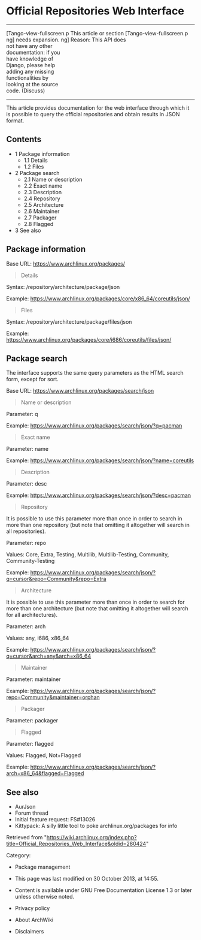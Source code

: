 Official Repositories Web Interface
===================================

  ------------------------ ------------------------ ------------------------
  [Tango-view-fullscreen.p This article or section  [Tango-view-fullscreen.p
  ng]                      needs expansion.         ng]
                           Reason: This API does    
                           not have any other       
                           documentation: if you    
                           have knowledge of        
                           Django, please help      
                           adding any missing       
                           functionalities by       
                           looking at the source    
                           code. (Discuss)          
  ------------------------ ------------------------ ------------------------

This article provides documentation for the web interface through which
it is possible to query the official repositories and obtain results in
JSON format.

Contents
--------

-   1 Package information
    -   1.1 Details
    -   1.2 Files
-   2 Package search
    -   2.1 Name or description
    -   2.2 Exact name
    -   2.3 Description
    -   2.4 Repository
    -   2.5 Architecture
    -   2.6 Maintainer
    -   2.7 Packager
    -   2.8 Flagged
-   3 See also

Package information
-------------------

Base URL: https://www.archlinux.org/packages/

> Details

Syntax: /repository/architecture/package/json

Example: https://www.archlinux.org/packages/core/x86_64/coreutils/json/

> Files

Syntax: /repository/architecture/package/files/json

Example:
https://www.archlinux.org/packages/core/i686/coreutils/files/json/

Package search
--------------

The interface supports the same query parameters as the HTML search
form, except for sort.

Base URL: https://www.archlinux.org/packages/search/json

> Name or description

Parameter: q

Example: https://www.archlinux.org/packages/search/json/?q=pacman

> Exact name

Parameter: name

Example: https://www.archlinux.org/packages/search/json/?name=coreutils

> Description

Parameter: desc

Example: https://www.archlinux.org/packages/search/json/?desc=pacman

> Repository

It is possible to use this parameter more than once in order to search
in more than one repository (but note that omitting it altogether will
search in all repositories).

Parameter: repo

Values: Core, Extra, Testing, Multilib, Multilib-Testing, Community,
Community-Testing

Example:
https://www.archlinux.org/packages/search/json/?q=cursor&repo=Community&repo=Extra

> Architecture

It is possible to use this parameter more than once in order to search
for more than one architecture (but note that omitting it altogether
will search for all architectures).

Parameter: arch

Values: any, i686, x86_64

Example:
https://www.archlinux.org/packages/search/json/?q=cursor&arch=any&arch=x86_64

> Maintainer

Parameter: maintainer

Example:
https://www.archlinux.org/packages/search/json/?repo=Community&maintainer=orphan

> Packager

Parameter: packager

> Flagged

Parameter: flagged

Values: Flagged, Not+Flagged

Example:
https://www.archlinux.org/packages/search/json/?arch=x86_64&flagged=Flagged

See also
--------

-   AurJson
-   Forum thread
-   Initial feature request: FS#13026
-   Kittypack: A silly little tool to poke archlinux.org/packages for
    info

Retrieved from
"https://wiki.archlinux.org/index.php?title=Official_Repositories_Web_Interface&oldid=280424"

Category:

-   Package management

-   This page was last modified on 30 October 2013, at 14:55.
-   Content is available under GNU Free Documentation License 1.3 or
    later unless otherwise noted.
-   Privacy policy
-   About ArchWiki
-   Disclaimers
